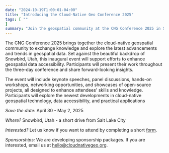 ```yaml
---
date: "2024-10-19T1:00:01-04:00"
title: "Introducing the Cloud-Native Geo Conference 2025"
tags: [ ""
]
summary: "Join the geospatial community at the CNG Conference 2025 in Snowbird, Utah, to explore cloud-native geospatial advancements and collaborate on making geospatial data more accessible!."
---
```


The CNG Conference 2025 brings together the cloud-native geospatial community to exchange knowledge and explore the latest advancements and trends in geospatial data. Set against the beautiful backdrop of Snowbird, Utah, this inaugural event will support efforts to enhance geospatial data accessibility. Participants will present their work throughout the three-day conference and share forward-looking insights. 

The event will include keynote speeches, panel discussions, hands-on workshops, networking opportunities, and showcases of open-source projects, all designed to enhance attendees' skills and knowledge. Participants will explore the newest developments in cloud-native geospatial technology, data accessibility, and practical applications

*Save the date:* April 30 - May 2, 2025

*Where?* Snowbird, Utah - a short drive from Salt Lake City

*Interested?* Let us know if you want to attend by completing a short [form](https://cloudnativegeo.org/events/cng-conference-2025). 

*Sponsorships:* We are developing sponsorship packages. If you are interested, email us at hello@cloudnativegeo.org. 
